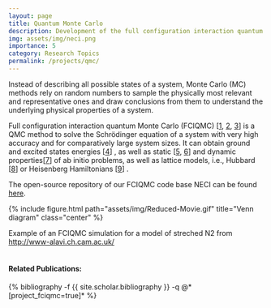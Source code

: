 ```yaml
---
layout: page
title: Quantum Monte Carlo
description: Development of the full configuration interaction quantum Monte Carlo method
img: assets/img/neci.png
importance: 5
category: Research Topics
permalink: /projects/qmc/
---
```


Instead of describing all possible states of a system, Monte Carlo (MC) methods rely on random numbers to sample the physically most relevant and representative ones and draw conclusions from them to understand the underlying physical properties of a system. <br>

Full configuration interaction quantum Monte Carlo (FCIQMC)
[<a href='https://doi.org/10.1063/1.3193710'>1</a>,
<a href='https://doi.org/10.1063/1.3302277'>2</a>,
<a href='https://doi.org/10.1063/5.0005754'>3</a>]
is a QMC method to solve the Schrödinger equation of a system
with very high accuracy and for comparatively large system sizes.
It can obtain ground and excited states
energies
[<a href='https://doi.org/10.1063/1.4932595'>4</a>]
, as well as static
[<a href='https://doi.org/10.1063/1.4904313'>5</a>,
<a href='https://doi.org/10.1063/1.4986963'>6</a>]
and dynamic properties[<a href='https://doi.org/10.1103/PhysRevLett.121.056401'>7</a>]
of ab initio problems, as well as lattice models, i.e., Hubbard
[<a href='https://doi.org/10.1103/physrevb.99.075119'>8</a>]
or Heisenberg Hamiltonians
[<a href='https://doi.org/10.1103/physrevb.105.195123'>9</a>]
. <br>

The open-source repository of our FCIQMC code base NECI can be found <a href='https://github.com/ghb24/NECI_STABLE'>here</a>. <br>

{% include figure.html path="assets/img/Reduced-Movie.gif" title="Venn diagram" class="center" %} 
<div class="caption">
Example of an FCIQMC simulation for a model of streched N2 from <a href='http://www-alavi.ch.cam.ac.uk/'>http://www-alavi.ch.cam.ac.uk/</a>
</div>


<br>

<h4>Related Publications: </h4>
<div class="publications">
    {% bibliography -f {{ site.scholar.bibliography }} -q @*[project_fciqmc=true]* %}
</div>
